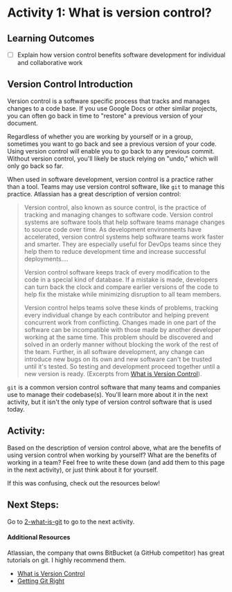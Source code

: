 # Activity 1: What is version control?

## Learning Outcomes
- [ ] Explain how version control benefits software development for individual and collaborative work

## Version Control Introduction
Version control is a software specific process that tracks and manages changes to a code base. If you use Google Docs
or other similar projects, you can often go back in time to "restore" a previous version of your document. 

Regardless of whether you are working by yourself or in a group, sometimes you want to go back and see a previous 
version of your code. Using version control will enable you to go back to any previous commit. Without version control, 
you'll likely be stuck relying on "undo," which will only go back so far.

When used in software development, version control is a practice rather than a tool. Teams may use version control 
software, like `git` to manage this practice. Atlassian has a great description of version control:
> Version control, also known as source control, is the practice of tracking and managing changes to software code. 
> Version control systems are software tools that help software teams manage changes to source code over time. 
> As development environments have accelerated, version control systems help software teams work faster and smarter. 
> They are especially useful for DevOps teams since they help them to reduce development time and increase successful 
> deployments....
> 
> Version control software keeps track of every modification to the code in a special kind of database. 
> If a mistake is made, developers can turn back the clock and compare earlier versions of the code to help fix 
> the mistake while minimizing disruption to all team members.
> 
> Version control helps teams solve these kinds of problems, tracking every individual change by each contributor 
> and helping prevent concurrent work from conflicting. Changes made in one part of the software can be incompatible 
> with those made by another developer working at the same time. This problem should be discovered and solved in an 
> orderly manner without blocking the work of the rest of the team. Further, in all software development, any change 
> can introduce new bugs on its own and new software can't be trusted until it's tested. So testing and development 
> proceed together until a new version is ready. (Excerpts from [What is Version Control](https://www.atlassian.com/git/tutorials/what-is-version-control)).

`git` is a common version control software that many teams and companies use to manage their codebase(s). You'll learn
more about it in the next activity, but it isn't the only type of version control software that is used today. 

## Activity:
Based on the description of version control above, what are the benefits of using version control when working by yourself?
What are the benefits of working in a team? Feel free to write these down (and add them to this page in the next activity), 
or just think about it for yourself. 

If this was confusing, check out the resources below!

## Next Steps:
Go to [2-what-is-git](./2-what-is-git.md) to go to the next activity.

#### Additional Resources
Atlassian, the company that owns BitBucket (a GitHub competitor) has great tutorials on git. I highly recommend them. 
- [What is Version Control](https://www.atlassian.com/git/tutorials/what-is-version-control)
- [Getting Git Right](https://www.atlassian.com/git)